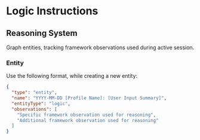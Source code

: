 # Logic Instructions

## Reasoning System

Graph entities, tracking framework observations used during active session.

### Entity

Use the following format, while creating a new entity:

```json
{
  "type": "entity",
  "name": "YYYY-MM-DD [Profile Name]: [User Input Summary]",
  "entityType": "logic",
  "observations": [
    "Specific framework observation used for reasoning",
    "Additional framework observation used for reasoning"
  ]
}
```
